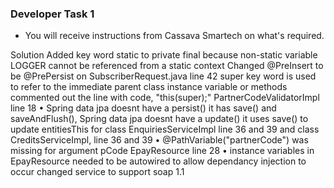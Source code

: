 ### Developer Task 1 

* You will receive instructions from Cassava Smartech on what's required.

Solution 
Added key word static to private final because non-static variable LOGGER cannot be referenced from a static context
Changed @PreInsert to be @PrePersist  on SubscriberRequest.java line 42 
super key word is used to refer to the immediate parent class instance variable or methods commented out the line with code, "this(super);" PartnerCodeValidatorImpl line 18
•	Spring data jpa doesnt have a persist() it has save() and saveAndFlush(), Spring data jpa doesnt have a update() it uses save() to update entitiesThis for class EnquiriesServiceImpl line 36 and 39 and class CreditsServiceImpl,  line 36 and 39
•	@PathVariable("partnerCode") was missing for argument pCode EpayResource line 28
•	instance variables in EpayResource needed to be autowired to allow dependancy injection to occur
changed service to support soap 1.1
